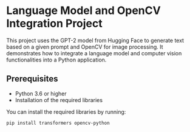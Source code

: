 # Language Model and OpenCV Integration Project

This project uses the GPT-2 model from Hugging Face to generate text based on a given prompt and OpenCV for image processing. It demonstrates how to integrate a language model and computer vision functionalities into a Python application.

## Prerequisites

- Python 3.6 or higher
- Installation of the required libraries

You can install the required libraries by running:

```bash
pip install transformers opencv-python
